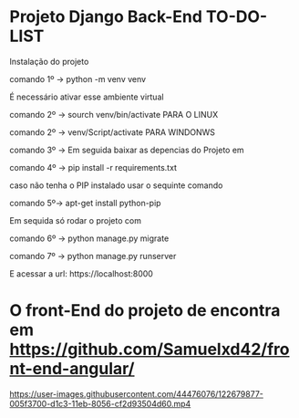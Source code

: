 # Projeto Django Back-End TO-DO-LIST

Instalação do projeto

comando 1º -> python -m venv venv

É necessário ativar esse ambiente virtual

comando 2º -> sourch venv/bin/activate PARA O LINUX

comando 2º -> venv/Script/activate PARA WINDONWS

comando 3º -> Em seguida baixar as depencias do Projeto em

comando 4º -> pip install -r requirements.txt

caso não tenha o PIP instalado usar o sequinte comando

comando 5º-> apt-get install python-pip

Em sequida só rodar o projeto com

comando 6º -> python manage.py migrate

comando 7º -> python manage.py runserver

E acessar a url: https://localhost:8000

# O front-End do projeto de encontra em https://github.com/Samuelxd42/front-end-angular/



https://user-images.githubusercontent.com/44476076/122679877-005f3700-d1c3-11eb-8056-cf2d93504d60.mp4


